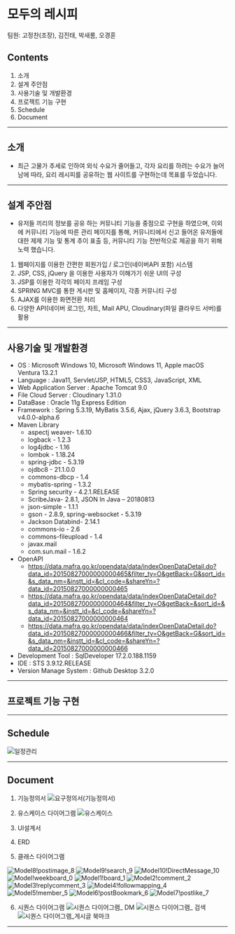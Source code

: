 # 모두의 레시피

팀원: 고정찬(조장), 김진태, 박새롬, 오경훈

## Contents
1. 소개
2. 설계 주안점
3. 사용기술 및 개발환경
4. 프로젝트 기능 구현
5. Schedule
6. Document

---
## 소개
* 최근 고물가 추세로 인하여 외식 수요가 줄어들고, 각자 요리를 하려는 수요가 늘어남에 따라, 요리 레시피를 공유하는 웹 사이트를 구현하는데 목표를 두었습니다.
---
## 설계 주안점
* 유저들 끼리의 정보를 공유 하는 커뮤니티 기능을 중점으로 구현을 하였으며, 이외에 커뮤니티 기능에 따른 관리 페이지를 통해, 커뮤니티에서 신고 들어온 유저들에 대한 제제 기능 및 통계 추이 표출 등, 커뮤니티 기능 전반적으로 제공을 하기 위해 노력 했습니다.

1. 웹페이지를 이용한 간편한 회원가입 / 로그인(네이버API 포함) 시스템
2. JSP, CSS, jQuery 을 이용한 사용자가 이해가기 쉬운 UI의 구성
3. JSP를 이용한 각각의 페이지 프레임 구성
4. SPRING MVC를 통한 게시판 및 홈페이지, 각종 커뮤니티 구성
5. AJAX를 이용한 화면전환 처리
6. 다양한 API(네이버 로그인, 차트, Mail APU, Cloudinary(파일 클라우드 서버)를 활용

---
## 사용기술 및 개발환경
* OS : Microsoft Windows 10, Microsoft Windows 11, Apple macOS Ventura 13.2.1
* Language : Java11, Servlet/JSP, HTML5, CSS3, JavaScript, XML
* Web Application Server :  Apache Tomcat 9.0
* File Cloud Server : Cloudinary 1.31.0
* DataBase : Oracle 11g Express Edition
* Framework : Spring 5.3.19, MyBatis 3.5.6, Ajax, jQuery 3.6.3, Bootstrap v4.0.0-alpha.6
* Maven Library
  * aspectj weaver- 1.6.10
  * logback - 1.2.3
  * log4jdbc - 1.16
  * lombok - 1.18.24
  * spring-jdbc - 5.3.19
  * ojdbc8 - 21.1.0.0
  * commons-dbcp - 1.4
  * mybatis-spring - 1.3.2
  * Spring security - 4.2.1.RELEASE
  * ScribeJava- 2.8.1, JSON In Java – 20180813
  * json-simple - 1.1.1
  * gson - 2.8.9, spring-websocket - 5.3.19
  * Jackson Databind- 2.14.1
  * commons-io - 2.6
  * commons-fileupload - 1.4
  * javax.mail
  * com.sun.mail - 1.6.2
* OpenAPI
  * https://data.mafra.go.kr/opendata/data/indexOpenDataDetail.do?data_id=20150827000000000465&filter_ty=O&getBack=G&sort_id=&s_data_nm=&instt_id=&cl_code=&shareYn=?data_id=20150827000000000465
  * https://data.mafra.go.kr/opendata/data/indexOpenDataDetail.do?data_id=20150827000000000464&filter_ty=O&getBack=&sort_id=&s_data_nm=&instt_id=&cl_code=&shareYn=?data_id=20150827000000000464
  * https://data.mafra.go.kr/opendata/data/indexOpenDataDetail.do?data_id=20150827000000000466&filter_ty=O&getBack=G&sort_id=&s_data_nm=&instt_id=&cl_code=&shareYn=?data_id=20150827000000000466
* Development Tool : SqlDeveloper 17.2.0.188.1159
* IDE : STS 3.9.12.RELEASE
* Version Manage System : Github Desktop 3.2.0

---
## 프로젝트 기능 구현

---
## Schedule
![일정관리](https://github.com/wjdcks1238/EveryOneRecipe/assets/12677904/fef05413-696e-4f47-b9c2-0c3a9a22d3a5)

---
## Document

1. 기능정의서
![요구정의서(기능정의서)](https://github.com/wjdcks1238/EveryOneRecipe/assets/12677904/0ed1d6c5-531f-40c8-a403-8c801788030a)

2. 유스케이스 다이어그램
![유스케이스](https://github.com/wjdcks1238/EveryOneRecipe/assets/12677904/d6d29134-7fd6-42e6-9123-aba3536e726b)

3. UI설계서

4. ERD

5. 클래스 다이어그램

![Model8!postimage_8](https://github.com/wjdcks1238/EveryOneRecipe/assets/12677904/0a2f473b-3d90-4bc1-b91a-fcc86ae2b04f)
![Model9!search_9](https://github.com/wjdcks1238/EveryOneRecipe/assets/12677904/6efd120c-5d8d-46d9-b1e4-f0ae916c8ffe)
![Model10!DirectMessage_10](https://github.com/wjdcks1238/EveryOneRecipe/assets/12677904/7a0cd622-398b-41da-8753-1d213d8a72e1)
![Model!weekboard_0](https://github.com/wjdcks1238/EveryOneRecipe/assets/12677904/e9f1abdb-cb49-4ba7-9c9e-e4d188a18dce)
![Model1!board_1](https://github.com/wjdcks1238/EveryOneRecipe/assets/12677904/95447530-f445-4b95-8534-ed37139c317b)
![Model2!comment_2](https://github.com/wjdcks1238/EveryOneRecipe/assets/12677904/f15245a6-5184-4512-86ea-63e072f48432)
![Model3!replycomment_3](https://github.com/wjdcks1238/EveryOneRecipe/assets/12677904/e948c15a-12b9-4c47-80e2-5a7fb2a823ba)
![Model4!followmapping_4](https://github.com/wjdcks1238/EveryOneRecipe/assets/12677904/cc9d927a-033f-4626-8805-2e03f17ca2fb)
![Model5!member_5](https://github.com/wjdcks1238/EveryOneRecipe/assets/12677904/a9d60dc1-c65f-4cbf-b3ab-aa147b09b751)
![Model6!postBookmark_6](https://github.com/wjdcks1238/EveryOneRecipe/assets/12677904/22603817-2134-4131-b145-b093b444cd9a)
![Model7!postlike_7](https://github.com/wjdcks1238/EveryOneRecipe/assets/12677904/71f9d1d5-c389-4f79-a45f-9ee125f7cc61)

6. 시퀀스 다이어그램
![시퀀스 다이어그램_ DM](https://github.com/wjdcks1238/EveryOneRecipe/assets/12677904/c057019c-9fd1-4813-8087-9be7f7f50459)
![시퀀스 다이어그램_ 검색](https://github.com/wjdcks1238/EveryOneRecipe/assets/12677904/99051c88-e815-407b-9022-e099d519d793)
![시퀀스 다이어그램_게시글 북마크](https://github.com/wjdcks1238/EveryOneRecipe/assets/12677904/e3e97c5a-e985-4c6c-b138-a0fd285122ef)

---
